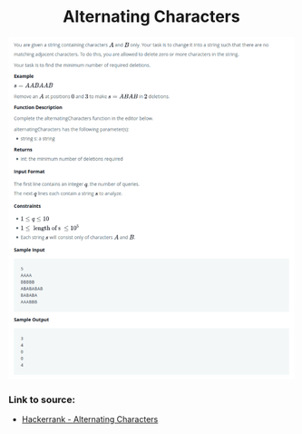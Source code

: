 <h1 align="center">Alternating Characters</h1>

![alt text](https://raw.githubusercontent.com/matthew01lokiet/Github-repos-images/main/Algs/String/3HT2Iohi_o.png)

### Link to source: 
- <a href="https://www.hackerrank.com/challenges/alternating-characters/problem">Hackerrank - Alternating Characters</a>

